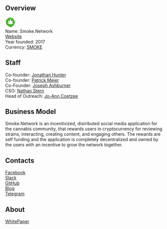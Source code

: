 ## Overview
![logo](../projects/logo/smoke_network.png)  
Name: Smoke.Network  
[Website](https://www.smoke.network/)  
Year founded: 2017  
Currency: [SMOKE](https://coinmarketcap.com/assets/smoke/) 
## Staff
Co-founder: [Jonathan Hunter](../people/jonathan_hunter.md)  
Co-founder: [Patrick Meier](../people/patrick_meier.md)  
Co-Founder: [Joseph Ashburner](../people/joseph_ashburner.md)  
CSO: [Nathan Stern](../people/nathan_stern.md)  
Head of Outreach: [Jo-Ann Coetzee](../people/jo-ann_coetzee.md)
## Business Model
Smoke.Network is an incentivized, distributed social media application for the cannabis community, that rewards users in cryptocurrency for reviewing strains, interacting, creating content, and engaging others. The rewards are self funding and the application is completely decentralized and owned by the users with an incentive to grow the network together.
## Contacts    
[Facebook](https://www.facebook.com/420smokers.us)  
[Slack](https://discordapp.com/invite/pMNP79x)  
[GitHub](https://github.com/smokenetwork)  
[Blog](https://medium.com/smokenetwork)  
[Telegram](https://telegram.me/D4v2s)
## About  
[WhitePaper](https://www.smoke.network/smoke-network-whitepaper.pdf) 
